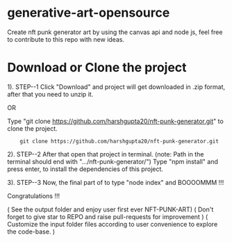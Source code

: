 # generative-art-opensource
Create nft punk generator art by using the canvas api and node js, feel free to contribute to this repo with new ideas.


# Download or Clone the project

1). STEP--1
Click "Download" and project will get downloaded in .zip format,
after that you need to unzip it.

OR

Type "git clone https://github.com/harshgupta20/nft-punk-generator.git" to clone the project.

        git clone https://github.com/harshgupta20/nft-punk-generator.git


2). STEP--2
After that open that project in terminal.
(note: Path in the terminal should end with ".../nft-punk-generator/")
Type "npm install" and press enter, to install the dependencies of this project.


3). STEP--3
Now, the final part of to type "node index" and BOOOOMMM !!!

Congratulations !!! 

( See the output folder and enjoy user first ever NFT-PUNK-ART)
( Don't forget to give star to REPO and raise pull-requests for improvement )
( Customize the input folder files according to user convenience to explore the code-base. )